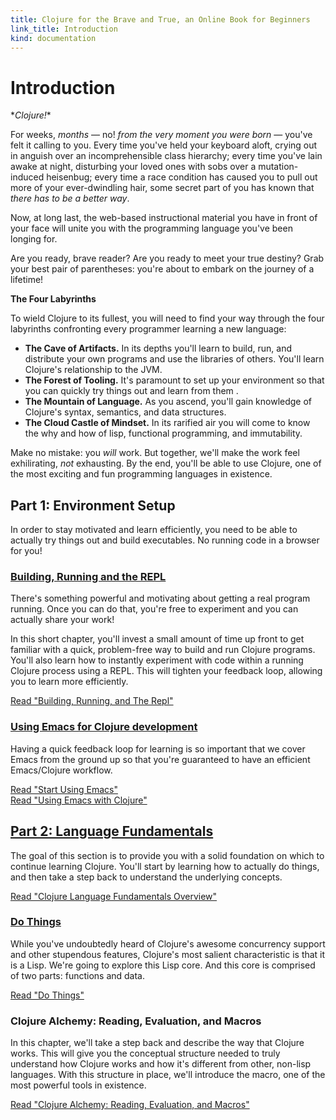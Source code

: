 ```yaml
--- 
title: Clojure for the Brave and True, an Online Book for Beginners
link_title: Introduction
kind: documentation
---
```


# Introduction

\**Clojure!*\*

For weeks, *months* &mdash; no! *from the very moment you were born*
&mdash; you've felt it calling to you. Every time you've held your
keyboard aloft, crying out in anguish over an incomprehensible class
hierarchy; every time you've lain awake at night, disturbing your
loved ones with sobs over a mutation-induced heisenbug; every time a
race condition has caused you to pull out more of your ever-dwindling
hair, some secret part of you has known that *there has to be a better
way*.

Now, at long last, the web-based instructional material you have in
front of your face will unite you with the programming language you've
been longing for.

Are you ready, brave reader? Are you ready to meet your true destiny?
Grab your best pair of parentheses: you're about to embark on the
journey of a lifetime!

**The Four Labyrinths**

To wield Clojure to its fullest, you will need to find your way
through the four labyrinths confronting every programmer learning a
new language:

* **The Cave of Artifacts.** In its depths you'll learn to build, run,
  and distribute your own programs and use the libraries of others.
  You'll learn Clojure's relationship to the JVM.
* **The Forest of Tooling.** It's paramount to set up your environment
  so that you can quickly try things out and learn from them .
* **The Mountain of Language.** As you ascend, you'll gain knowledge
  of Clojure's syntax, semantics, and data structures.
* **The Cloud Castle of Mindset.** In its rarified air you will come
  to know the why and how of lisp, functional programming, and
  immutability.

Make no mistake: you *will* work. But together, we'll make the work
feel exhilirating, *not* exhausting. By the end, you'll be able to use
Clojure, one of the most exciting and fun programming languages in
existence.

## Part 1: Environment Setup

In order to stay motivated and learn efficiently, you need to be able
to actually try things out and build executables. No running code in a
browser for you!

### [Building, Running and the REPL](/getting-started/)

There's something powerful and motivating about getting a real program
running. Once you can do that, you're free to experiment and you can
actually share your work!

In this short chapter, you'll invest a small amount of time up front
to get familiar with a quick, problem-free way to build and run
Clojure programs. You'll also learn how to instantly experiment with
code within a running Clojure process using a REPL. This will tighten
your feedback loop, allowing you to learn more efficiently.

[Read "Building, Running, and The Repl"](/getting-started/)

### [Using Emacs for Clojure development](/basic-emacs/)

Having a quick feedback loop for learning is so important that we
cover Emacs from the ground up so that you're guaranteed to have an
efficient Emacs/Clojure workflow.

[Read "Start Using Emacs"](/basic-emacs/)  
[Read "Using Emacs with Clojure"](/using-emacs-with-clojure/)

## [Part 2: Language Fundamentals](/language-fundamentals-overview/)

The goal of this section is to provide you with a solid foundation on
which to continue learning Clojure. You'll start by learning how to
actually do things, and then take a step back to understand the
underlying concepts.

[Read "Clojure Language Fundamentals Overview"](/language-fundamentals-overview/)

### [Do Things](/do-things/)

While you've undoubtedly heard of Clojure's awesome concurrency
support and other stupendous features, Clojure's most salient
characteristic is that it is a Lisp. We're going to explore this Lisp
core. And this core is comprised of two parts: functions and data.

[Read "Do Things"](/do-things/)

### Clojure Alchemy: Reading, Evaluation, and Macros

In this chapter, we'll take a step back and describe the way that
Clojure works. This will give you the conceptual structure needed to
truly understand how Clojure works and how it's different from other,
non-lisp languages. With this structure in place, we'll introduce
the macro, one of the most powerful tools in existence.

[Read "Clojure Alchemy: Reading, Evaluation, and Macros"](/read-and-eval/)
